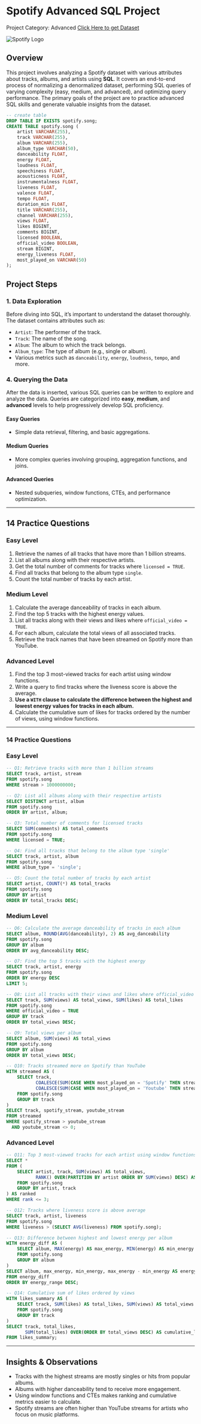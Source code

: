 

# Spotify Advanced SQL Project 
Project Category: Advanced
[Click Here to get Dataset](https://www.kaggle.com/datasets/sanjanchaudhari/spotify-dataset)

![Spotify Logo](https://github.com/najirh/najirh-Spotify-Data-Analysis-using-SQL/blob/main/spotify_logo.jpg)

## Overview
This project involves analyzing a Spotify dataset with various attributes about tracks, albums, and artists using **SQL**. It covers an end-to-end process of normalizing a denormalized dataset, performing SQL queries of varying complexity (easy, medium, and advanced), and optimizing query performance. The primary goals of the project are to practice advanced SQL skills and generate valuable insights from the dataset.

```sql
-- create table
DROP TABLE IF EXISTS spotify.song;
CREATE TABLE spotify.song (
    artist VARCHAR(255),
    track VARCHAR(255),
    album VARCHAR(255),
    album_type VARCHAR(50),
    danceability FLOAT,
    energy FLOAT,
    loudness FLOAT,
    speechiness FLOAT,
    acousticness FLOAT,
    instrumentalness FLOAT,
    liveness FLOAT,
    valence FLOAT,
    tempo FLOAT,
    duration_min FLOAT,
    title VARCHAR(255),
    channel VARCHAR(255),
    views FLOAT,
    likes BIGINT,
    comments BIGINT,
    licensed BOOLEAN,
    official_video BOOLEAN,
    stream BIGINT,
    energy_liveness FLOAT,
    most_played_on VARCHAR(50)
);
```
## Project Steps

### 1. Data Exploration
Before diving into SQL, it’s important to understand the dataset thoroughly. The dataset contains attributes such as:
- `Artist`: The performer of the track.
- `Track`: The name of the song.
- `Album`: The album to which the track belongs.
- `Album_type`: The type of album (e.g., single or album).
- Various metrics such as `danceability`, `energy`, `loudness`, `tempo`, and more.

### 4. Querying the Data
After the data is inserted, various SQL queries can be written to explore and analyze the data. Queries are categorized into **easy**, **medium**, and **advanced** levels to help progressively develop SQL proficiency.

#### Easy Queries
- Simple data retrieval, filtering, and basic aggregations.
  
#### Medium Queries
- More complex queries involving grouping, aggregation functions, and joins.
  
#### Advanced Queries
- Nested subqueries, window functions, CTEs, and performance optimization.
  
---
## 14 Practice Questions

### Easy Level
1. Retrieve the names of all tracks that have more than 1 billion streams.
2. List all albums along with their respective artists.
3. Get the total number of comments for tracks where `licensed = TRUE`.
4. Find all tracks that belong to the album type `single`.
5. Count the total number of tracks by each artist.

### Medium Level
1. Calculate the average danceability of tracks in each album.
2. Find the top 5 tracks with the highest energy values.
3. List all tracks along with their views and likes where `official_video = TRUE`.
4. For each album, calculate the total views of all associated tracks.
5. Retrieve the track names that have been streamed on Spotify more than YouTube.

### Advanced Level
1. Find the top 3 most-viewed tracks for each artist using window functions.
2. Write a query to find tracks where the liveness score is above the average.
3. **Use a `WITH` clause to calculate the difference between the highest and lowest energy values for tracks in each album.**
4. Calculate the cumulative sum of likes for tracks ordered by the number of views, using window functions.
---
### 14 Practice Questions

### Easy Level
```sql
-- Q1: Retrieve tracks with more than 1 billion streams
SELECT track, artist, stream
FROM spotify.song
WHERE stream > 1000000000;

-- Q2: List all albums along with their respective artists
SELECT DISTINCT artist, album
FROM spotify.song
ORDER BY artist, album;

-- Q3: Total number of comments for licensed tracks
SELECT SUM(comments) AS total_comments
FROM spotify.song
WHERE licensed = TRUE;

-- Q4: Find all tracks that belong to the album type 'single'
SELECT track, artist, album
FROM spotify.song
WHERE album_type = 'single';

-- Q5: Count the total number of tracks by each artist
SELECT artist, COUNT(*) AS total_tracks
FROM spotify.song
GROUP BY artist
ORDER BY total_tracks DESC;
```
### Medium Level
```sql
-- Q6: Calculate the average danceability of tracks in each album
SELECT album, ROUND(AVG(danceability), 2) AS avg_danceability
FROM spotify.song
GROUP BY album
ORDER BY avg_danceability DESC;

-- Q7: Find the top 5 tracks with the highest energy
SELECT track, artist, energy
FROM spotify.song
ORDER BY energy DESC
LIMIT 5;

-- Q8: List all tracks with their views and likes where official_video = TRUE
SELECT track, SUM(views) AS total_views, SUM(likes) AS total_likes
FROM spotify.song
WHERE official_video = TRUE
GROUP BY track
ORDER BY total_views DESC;

-- Q9: Total views per album
SELECT album, SUM(views) AS total_views
FROM spotify.song
GROUP BY album
ORDER BY total_views DESC;

-- Q10: Tracks streamed more on Spotify than YouTube
WITH streamed AS (
    SELECT track,
           COALESCE(SUM(CASE WHEN most_played_on = 'Spotify' THEN stream END), 0) AS spotify_stream,
           COALESCE(SUM(CASE WHEN most_played_on = 'Youtube' THEN stream END), 0) AS youtube_stream
    FROM spotify.song
    GROUP BY track
)
SELECT track, spotify_stream, youtube_stream
FROM streamed
WHERE spotify_stream > youtube_stream
  AND youtube_stream <> 0;
```
### Advanced Level
```sql
-- Q11: Top 3 most-viewed tracks for each artist using window functions
SELECT *
FROM (
    SELECT artist, track, SUM(views) AS total_views,
           RANK() OVER(PARTITION BY artist ORDER BY SUM(views) DESC) AS rank
    FROM spotify.song
    GROUP BY artist, track
) AS ranked
WHERE rank <= 3;

-- Q12: Tracks where liveness score is above average
SELECT track, artist, liveness
FROM spotify.song
WHERE liveness > (SELECT AVG(liveness) FROM spotify.song);

-- Q13: Difference between highest and lowest energy per album
WITH energy_diff AS (
    SELECT album, MAX(energy) AS max_energy, MIN(energy) AS min_energy
    FROM spotify.song
    GROUP BY album
)
SELECT album, max_energy, min_energy, max_energy - min_energy AS energy_range
FROM energy_diff
ORDER BY energy_range DESC;

-- Q14: Cumulative sum of likes ordered by views
WITH likes_summary AS (
    SELECT track, SUM(likes) AS total_likes, SUM(views) AS total_views
    FROM spotify.song
    GROUP BY track
)
SELECT track, total_likes,
       SUM(total_likes) OVER(ORDER BY total_views DESC) AS cumulative_likes
FROM likes_summary;
```
---
## Insights & Observations

   - Tracks with the highest streams are mostly singles or hits from popular albums.
   - Albums with higher danceability tend to receive more engagement.
   - Using window functions and CTEs makes ranking and cumulative metrics easier to calculate.
   -  Spotify streams are often higher than YouTube streams for artists who focus on music platforms.

